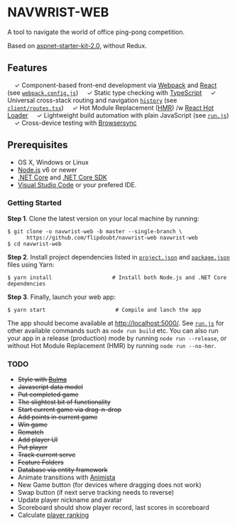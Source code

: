 # NAVWRIST-WEB

A tool to navigate the world of office ping-pong competition.

Based on [aspnet-starter-kit-2.0](https://github.com/Luteceo/aspnet-starter-kit-2.0), without Redux.

## Features

&nbsp; &nbsp; ✓ Component-based front-end development via [Webpack](https://webpack.github.io/) and [React](https://facebook.github.io/react) (see [`webpack.config.js`](webpack.config.js))
&nbsp; &nbsp; ✓ Static type checking with [TypeScript](https://www.typescriptlang.org)
&nbsp; &nbsp; ✓ Universal cross-stack routing and navigation [`history`](https://github.com/ReactJSTraining/history) (see [`client/routes.tsx`](client/routes.tsx))
&nbsp; &nbsp; ✓ Hot Module Replacement ([HMR](https://webpack.github.io/docs/hot-module-replacement.html)) /w [React Hot Loader](http://gaearon.github.io/react-hot-loader/)
&nbsp; &nbsp; ✓ Lightweight build automation with plain JavaScript (see [`run.js`](run.js))
&nbsp; &nbsp; ✓ Cross-device testing with [Browsersync](https://browsersync.io/)

## Prerequisites

- OS X, Windows or Linux
- [Node.js](https://nodejs.org) v6 or newer
- [.NET Core](https://www.microsoft.com/net/core) and [.NET Core SDK](https://www.microsoft.com/net/core)
- [Visual Studio Code](https://code.visualstudio.com/) or your prefered IDE.

### Getting Started

**Step 1**. Clone the latest version on your local machine by running:

```shell
$ git clone -o navwrist-web -b master --single-branch \
      https://github.com/flipdoubt/navwrist-web navwrist-web
$ cd navwrist-web
```

**Step 2**. Install project dependencies listed in [`project.json`](server/project.json) and
[`package.json`](package.json) files using Yarn:

```shell
$ yarn install                   # Install both Node.js and .NET Core dependencies
```

**Step 3**. Finally, launch your web app:

```shell
$ yarn start                      # Compile and lanch the app
```

The app should become available at [http://localhost:5000/](http://localhost:5000/).
See [`run.js`](run.js) for other available commands such as `node run build` etc.
You can also run your app in a release (production) mode by running `node run --release`, or without
Hot Module Replacement (HMR) by running `node run --no-hmr`.

### TODO

- ~~Style with [Bulma](https://bulma.io/)~~
- ~~Javascript data model~~
- ~~Put completed game~~
- ~~The slightest bit of functionality~~
- ~~Start current game via drag-n-drop~~
- ~~Add points in current game~~
- ~~Win game~~
- ~~Rematch~~
- ~~Add player UI~~
- ~~Put player~~
- ~~Track current serve~~
- ~~Feature Folders~~
- ~~Database via entity framework~~
- Animate transitions with [Animista](http://animista.net/)
- New Game button (for devices where dragging does not work)
- Swap button (if next serve tracking needs to reverse)
- Update player nickname and avatar
- Scoreboard should show player record, last scores in scoreboard
- Calculate [player ranking](https://www.teamusa.org/usa-table-tennis/ratings/rating-system)

